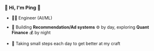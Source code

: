 ### 👋 Hi, I'm Ping 🍎  

- 🧑‍💻 Engineer (AI/ML)  

- 🔭 Building **Recommendation/Ad systems** ⚙️ by day, exploring **Quant Finance** 💰 by night  

- 🌱 Taking small steps each day to get better at my craft  

<!--
**cp2phi/cp2phi** is a ✨ _special_ ✨ repository because its `README.md` (this file) appears on your GitHub profile.

Here are some ideas to get you started:

- 🔭 I’m currently working on ...
- 🌱 I’m currently learning ...
- 👯 I’m looking to collaborate on ...
- 🤔 I’m looking for help with ...
- 💬 Ask me about ...
- 📫 How to reach me: ...
- 😄 Pronouns: ...
- ⚡ Fun fact: ...
-->

